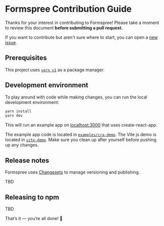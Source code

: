 # Formspree Contribution Guide

Thanks for your interest in contributing to Formspree! Please take a moment to review this document **before submitting a pull request.**

If you want to contribute but aren't sure where to start, you can open a [new issue](https://github.com/formspree/formspree-react/issues).

## Prerequisites

This project uses [`yarn v1`](https://yarnpkg.com/) as a package manager.

## Development environment

To play around with code while making changes, you can run the local development environment:

```bash
yarn install
yarn dev
```

This will run an example app on [localhost:3000](http://localhost:3000) that uses create-react-app.

The example app code is located in [`examples/cra-demo`](../examples/cra-demo). The Vite js demo is located in [`vite-demo`](../examples/vite-demo). Make sure you clean up after yourself before pushing up any changes.

## Release notes

Formspree uses [Changesets](https://github.com/changesets/changesets) to manage versioning and publishing.

TBD

## Releasing to npm

TBD

That’s it — you’re all done! 🎉
